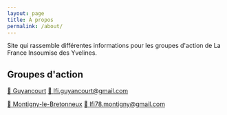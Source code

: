 ```yaml
---
layout: page
title: À propos
permalink: /about/
---
```

Site qui rassemble différentes informations pour les groupes d'action de La France Insoumise des Yvelines.

## Groupes d'action

[:small_red_triangle_down: Guyancourt](https://actionpopulaire.fr/groupes/290fe9b6-c3f5-4d13-a0ff-932a0ffab297/)
[:email: lfi.guyancourt@gmail.com](mailto:lfi.guyancourt@gmail.com)

[:small_red_triangle_down: Montigny-le-Bretonneux](https://actionpopulaire.fr/groupes/4435e573-f00d-4150-9fb1-10c63c6d4abb/)
[:email: lfi78.montigny@gmail.com](mailto:lfi78.montigny@gmail.com)
